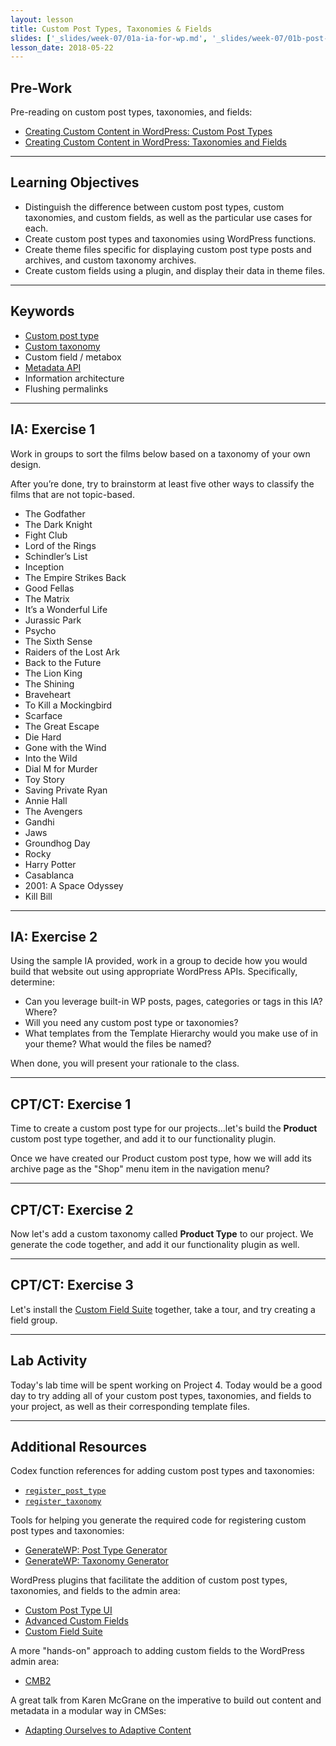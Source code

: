 ```yaml
---
layout: lesson
title: Custom Post Types, Taxonomies & Fields
slides: ['_slides/week-07/01a-ia-for-wp.md', '_slides/week-07/01b-post-types-taxonomies-fields.md']
lesson_date: 2018-05-22
---
```


## Pre-Work

Pre-reading on custom post types, taxonomies, and fields:

* [Creating Custom Content in WordPress: Custom Post Types](http://premium.wpmudev.org/blog/creating-content-custom-post-types/)
* [Creating Custom Content in WordPress: Taxonomies and Fields](http://premium.wpmudev.org/blog/creating-content-taxonomies-and-fields/)

---

## Learning Objectives

* Distinguish the difference between custom post types, custom taxonomies, and custom fields, as well as the particular use cases for each.
* Create custom post types and taxonomies using WordPress functions.
* Create theme files specific for displaying custom post type posts and archives, and custom taxonomy archives.
* Create custom fields using a plugin, and display their data in theme files.

---

## Keywords

* [Custom post type](https://codex.wordpress.org/Post_Types)
* [Custom taxonomy](https://codex.wordpress.org/Taxonomies)
* Custom field / metabox
* [Metadata API](https://codex.wordpress.org/Metadata_API)
* Information architecture
* Flushing permalinks

---

## IA: Exercise 1

Work in groups to sort the films below based on a taxonomy of your own design.

After you’re done, try to brainstorm at least five other ways to classify the films that are not topic-based.

* The Godfather
* The Dark Knight
* Fight Club
* Lord of the Rings
* Schindler’s List
* Inception
* The Empire Strikes Back
* Good Fellas
* The Matrix
* It’s a Wonderful Life
* Jurassic Park
* Psycho
* The Sixth Sense
* Raiders of the Lost Ark
* Back to the Future
* The Lion King
* The Shining
* Braveheart
* To Kill a Mockingbird
* Scarface
* The Great Escape
* Die Hard
* Gone with the Wind
* Into the Wild
* Dial M for Murder
* Toy Story
* Saving Private Ryan
* Annie Hall
* The Avengers
* Gandhi
* Jaws
* Groundhog Day
* Rocky
* Harry Potter
* Casablanca
* 2001: A Space Odyssey
* Kill Bill

---

## IA: Exercise 2

Using the sample IA provided, work in a group to decide how you would build that website out using appropriate WordPress APIs. Specifically, determine:

* Can you leverage built-in WP posts, pages, categories or tags in this IA? Where?
* Will you need any custom post type or taxonomies?
* What templates from the Template Hierarchy would you make use of in your theme? What would the files be named?

When done, you will present your rationale to the class.

---

## CPT/CT: Exercise 1

Time to create a custom post type for our projects...let's build the **Product** custom post type together, and add it to our functionality plugin.

Once we have created our Product custom post type, how we will add its archive page as the "Shop" menu item in the navigation menu?

---

## CPT/CT: Exercise 2

Now let's add a custom taxonomy called **Product Type** to our project. We generate the code together, and add it our functionality plugin as well.

---

## CPT/CT: Exercise 3

Let's install the [Custom Field Suite](https://en-ca.wordpress.org/plugins/custom-field-suite/) together, take a tour, and try creating a field group.

---

## Lab Activity

Today's lab time will be spent working on Project 4. Today would be a good day to try adding all of your custom post types, taxonomies, and fields to your project, as well as their corresponding template files.

---

## Additional Resources

Codex function references for adding custom post types and taxonomies:

* [`register_post_type`](https://codex.wordpress.org/Function_Reference/register_post_type)
* [`register_taxonomy`](https://codex.wordpress.org/Function_Reference/register_taxonomy)

Tools for helping you generate the required code for registering custom post types and taxonomies:

* [GenerateWP: Post Type Generator](https://generatewp.com/post-type/)
* [GenerateWP: Taxonomy Generator](https://generatewp.com/taxonomy/)

WordPress plugins that facilitate the addition of custom post types, taxonomies, and fields to the admin area:

* [Custom Post Type UI](https://wordpress.org/plugins/custom-post-type-ui/)
* [Advanced Custom Fields](https://en-ca.wordpress.org/plugins/advanced-custom-fields/)
* [Custom Field Suite](https://en-ca.wordpress.org/plugins/custom-field-suite/)

A more "hands-on" approach to adding custom fields to the WordPress admin area:

* [CMB2](https://github.com/WebDevStudios/cmb2)

A great talk from Karen McGrane on the imperative to build out content and metadata in a modular way in CMSes:

* [Adapting Ourselves to Adaptive Content](https://karenmcgrane.com/2012/09/04/adapting-ourselves-to-adaptive-content-video-slides-and-transcript-oh-my/)
